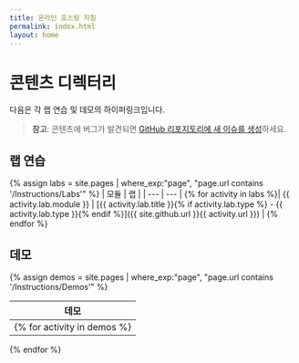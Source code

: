 ```yaml
---
title: 온라인 호스팅 지침
permalink: index.html
layout: home
---
```


# 콘텐츠 디렉터리

다음은 각 랩 연습 및 데모의 하이퍼링크입니다.

> **참고**: 콘텐츠에 버그가 발견되면 [GitHub 리포지토리에 새 이슈를 생성](https://github.com/MicrosoftLearning/PL-300-Microsoft-Power-BI-Data-Analyst/issues/new/choose)하세요.

## 랩 연습

{% assign labs = site.pages | where_exp:"page", "page.url contains '/Instructions/Labs'" %}
| 모듈 | 랩 |
| --- | --- | 
{% for activity in labs  %}| {{ activity.lab.module }} | [{{ activity.lab.title }}{% if activity.lab.type %} - {{ activity.lab.type }}{% endif %}]({{ site.github.url }}{{ activity.url }}) |
{% endfor %}

## 데모

{% assign demos = site.pages | where_exp:"page", "page.url contains '/Instructions/Demos'" %}

| 데모 |
| --- |
{% for activity in demos  %}| [{{ activity.demo.title }}]({{ site.github.url }}{{ activity.url }}) |
{% endfor %}

